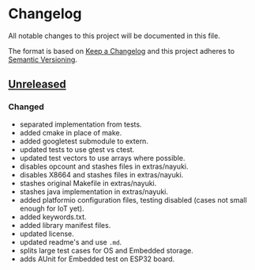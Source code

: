 # Changelog

All notable changes to this project will be documented in this file.

The format is based on [Keep a Changelog](http://keepachangelog.com/en/1.0.0/)
and this project adheres to [Semantic Versioning](http://semver.org/spec/v2.0.0.html).

## [Unreleased]

### Changed
-   separated implementation from tests.
-   added cmake in place of make.
-   added googletest submodule to extern.
-   updated tests to use gtest vs ctest.
-   updated test vectors to use arrays where possible.
-   disables opcount and stashes files in extras/nayuki.
-   disables X8664 and stashes files in extras/nayuki.
-   stashes original Makefile in extras/nayuki.
-   stashes java implementation in extras/nayuki.
-   added platformio configuration files, testing disabled (cases not small enough for IoT yet).
-   added keywords.txt.
-   added library manifest files.
-   updated license.
-   updated readme's and use `.md`.
-   splits large test cases for OS and Embedded storage.
-   adds AUnit for Embedded test on ESP32 board.

[Unreleased]: https://github.com/sleepdefic1t/bcl/compare/master...develop

